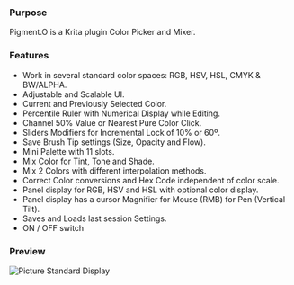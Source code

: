 ### Purpose

Pigment.O is a Krita plugin Color Picker and Mixer.

### Features

* Work in several standard color spaces: RGB, HSV, HSL, CMYK & BW/ALPHA.
* Adjustable and Scalable UI.
* Current and Previously Selected Color.
* Percentile Ruler with Numerical Display while Editing.
* Channel 50% Value or Nearest Pure Color Click.
* Sliders Modifiers for Incremental Lock of 10% or 60º.
* Save Brush Tip settings (Size, Opacity and Flow).
* Mini Palette with 11 slots.
* Mix Color for Tint, Tone and Shade.
* Mix 2 Colors with different interpolation methods.
* Correct Color conversions and Hex Code independent of color scale.
* Panel display for RGB, HSV and HSL with optional color display.
* Panel display has a cursor Magnifier for Mouse (RMB) for Pen (Vertical Tilt).
* Saves and Loads last session Settings.
* ON / OFF switch

### Preview
![Picture](https://raw.githubusercontent.com/EyeOdin/Pigment.O/master/pigment_o/Previews/01.png)
Standard Display
